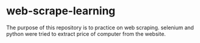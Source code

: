 # web-scrape-learning
The purpose of this repository is to practice on web scraping. selenium and python were tried to extract price of computer from the website.
